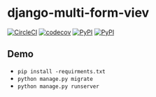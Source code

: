 # django-multi-form-viev
[![CircleCI](https://circleci.com/gh/TimothyBest/django-multi-form-view.svg?style=svg)](https://circleci.com/gh/TimothyBest/django-multi-form-view)
[![codecov](https://codecov.io/gh/TimothyBest/django-multi-form-view/branch/master/graph/badge.svg)](https://codecov.io/gh/TimothyBest/django-multi-form-view)
[![PyPI](https://img.shields.io/pypi/v/django-multi-form-view.svg?maxAge=2592000)](https://pypi.python.org/pypi/django-multi-form-view)
[![PyPI](https://img.shields.io/pypi/dm/django-multi-form-view.svg?maxAge=2592000)](https://pypi.python.org/pypi/django-multi-form-view)

## Demo

- `pip install -requirments.txt`
- `python manage.py migrate`
- `python manage.py runserver`

